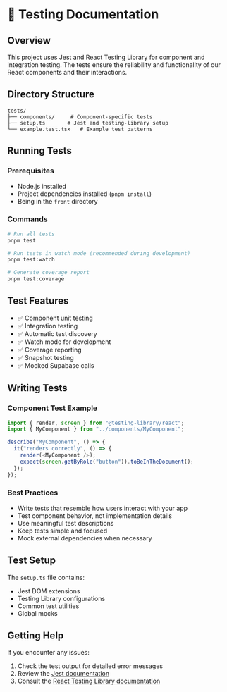 # 🧪 Testing Documentation

## Overview

This project uses Jest and React Testing Library for component and integration testing. The tests ensure the reliability and functionality of our React components and their interactions.

## Directory Structure

```
tests/
├── components/     # Component-specific tests
├── setup.ts       # Jest and testing-library setup
└── example.test.tsx   # Example test patterns
```

## Running Tests

### Prerequisites

- Node.js installed
- Project dependencies installed (`pnpm install`)
- Being in the `front` directory

### Commands

```bash
# Run all tests
pnpm test

# Run tests in watch mode (recommended during development)
pnpm test:watch

# Generate coverage report
pnpm test:coverage
```

## Test Features

- ✅ Component unit testing
- ✅ Integration testing
- ✅ Automatic test discovery
- ✅ Watch mode for development
- ✅ Coverage reporting
- ✅ Snapshot testing
- ✅ Mocked Supabase calls

## Writing Tests

### Component Test Example

```typescript
import { render, screen } from "@testing-library/react";
import { MyComponent } from "../components/MyComponent";

describe("MyComponent", () => {
  it("renders correctly", () => {
    render(<MyComponent />);
    expect(screen.getByRole("button")).toBeInTheDocument();
  });
});
```

### Best Practices

- Write tests that resemble how users interact with your app
- Test component behavior, not implementation details
- Use meaningful test descriptions
- Keep tests simple and focused
- Mock external dependencies when necessary

## Test Setup

The `setup.ts` file contains:

- Jest DOM extensions
- Testing Library configurations
- Common test utilities
- Global mocks

## Getting Help

If you encounter any issues:

1. Check the test output for detailed error messages
2. Review the [Jest documentation](https://jestjs.io/docs/getting-started)
3. Consult the [React Testing Library documentation](https://testing-library.com/docs/react-testing-library/intro/)

